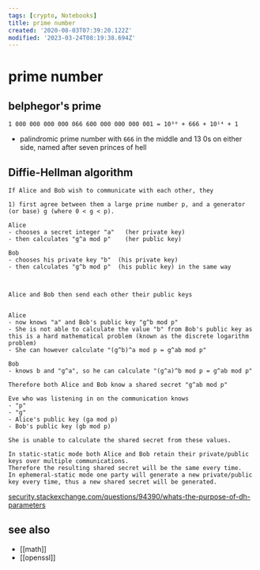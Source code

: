 ```yaml
---
tags: [crypto, Notebooks]
title: prime number
created: '2020-08-03T07:39:20.122Z'
modified: '2023-03-24T08:19:38.694Z'
---
```


# prime number

## belphegor's prime

```
1 000 000 000 000 066 600 000 000 000 001 = 10³⁰ + 666 + 10¹⁴ + 1
```

- palindromic prime number with `666` in the middle and 13 0s on either side, named after seven princes of hell


## Diffie-Hellman algorithm

```
If Alice and Bob wish to communicate with each other, they 

1) first agree between them a large prime number p, and a generator (or base) g (where 0 < g < p).

Alice 
- chooses a secret integer "a"   (her private key)
- then calculates "g^a mod p"    (her public key)

Bob 
- chooses his private key "b"  (his private key)
- then calculates "g^b mod p"  (his public key) in the same way



Alice and Bob then send each other their public keys


Alice 
- now knows "a" and Bob's public key "g^b mod p"
- She is not able to calculate the value "b" from Bob's public key as this is a hard mathematical problem (known as the discrete logarithm problem)
- She can however calculate "(g^b)^a mod p = g^ab mod p"

Bob 
- knows b and "g^a", so he can calculate "(g^a)^b mod p = g^ab mod p"

Therefore both Alice and Bob know a shared secret "g^ab mod p"

Eve who was listening in on the communication knows 
- "p"
- "g"
- Alice's public key (ga mod p)
- Bob's public key (gb mod p)

She is unable to calculate the shared secret from these values.

In static-static mode both Alice and Bob retain their private/public keys over multiple communications. 
Therefore the resulting shared secret will be the same every time. 
In ephemeral-static mode one party will generate a new private/public key every time, thus a new shared secret will be generated. 
```

[security.stackexchange.com/questions/94390/whats-the-purpose-of-dh-parameters](https://security.stackexchange.com/questions/94390/whats-the-purpose-of-dh-parameters)

## see also

- [[math]]
- [[openssl]]
